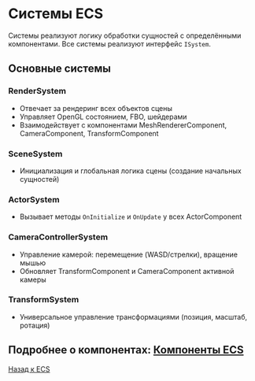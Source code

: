 # Системы ECS

Системы реализуют логику обработки сущностей с определёнными компонентами. Все системы реализуют интерфейс `ISystem`.

## Основные системы

### RenderSystem
- Отвечает за рендеринг всех объектов сцены
- Управляет OpenGL состоянием, FBO, шейдерами
- Взаимодействует с компонентами MeshRendererComponent, CameraComponent, TransformComponent

### SceneSystem
- Инициализация и глобальная логика сцены (создание начальных сущностей)

### ActorSystem
- Вызывает методы `OnInitialize` и `OnUpdate` у всех ActorComponent

### CameraControllerSystem
- Управление камерой: перемещение (WASD/стрелки), вращение мышью
- Обновляет TransformComponent и CameraComponent активной камеры

### TransformSystem
- Универсальное управление трансформациями (позиция, масштаб, ротация)

## Подробнее о компонентах: [Компоненты ECS](ecs_components.md)

[Назад к ECS](ecs.md) 